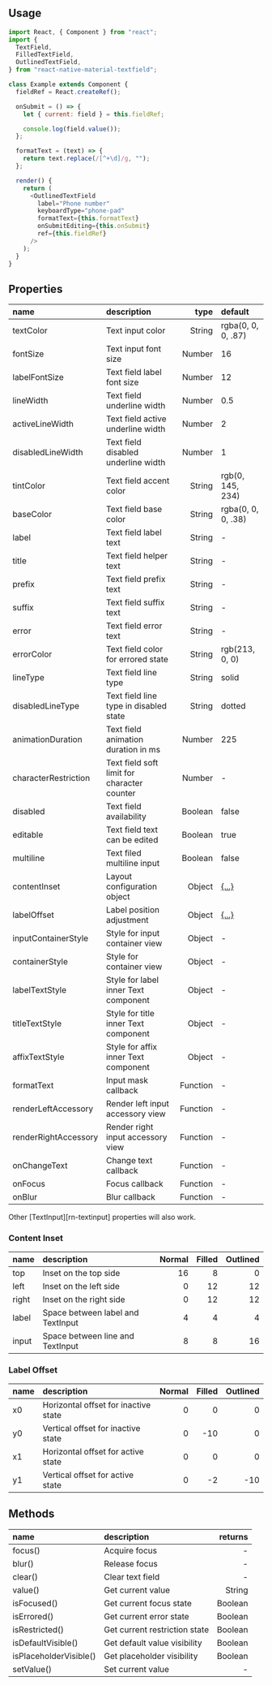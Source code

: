 ## Usage

```javascript
import React, { Component } from "react";
import {
  TextField,
  FilledTextField,
  OutlinedTextField,
} from "react-native-material-textfield";

class Example extends Component {
  fieldRef = React.createRef();

  onSubmit = () => {
    let { current: field } = this.fieldRef;

    console.log(field.value());
  };

  formatText = (text) => {
    return text.replace(/[^+\d]/g, "");
  };

  render() {
    return (
      <OutlinedTextField
        label="Phone number"
        keyboardType="phone-pad"
        formatText={this.formatText}
        onSubmitEditing={this.onSubmit}
        ref={this.fieldRef}
      />
    );
  }
}
```

## Properties

| name                 | description                                 |     type | default                 |
| :------------------- | :------------------------------------------ | -------: | :---------------------- |
| textColor            | Text input color                            |   String | rgba(0, 0, 0, .87)      |
| fontSize             | Text input font size                        |   Number | 16                      |
| labelFontSize        | Text field label font size                  |   Number | 12                      |
| lineWidth            | Text field underline width                  |   Number | 0.5                     |
| activeLineWidth      | Text field active underline width           |   Number | 2                       |
| disabledLineWidth    | Text field disabled underline width         |   Number | 1                       |
| tintColor            | Text field accent color                     |   String | rgb(0, 145, 234)        |
| baseColor            | Text field base color                       |   String | rgba(0, 0, 0, .38)      |
| label                | Text field label text                       |   String | -                       |
| title                | Text field helper text                      |   String | -                       |
| prefix               | Text field prefix text                      |   String | -                       |
| suffix               | Text field suffix text                      |   String | -                       |
| error                | Text field error text                       |   String | -                       |
| errorColor           | Text field color for errored state          |   String | rgb(213, 0, 0)          |
| lineType             | Text field line type                        |   String | solid                   |
| disabledLineType     | Text field line type in disabled state      |   String | dotted                  |
| animationDuration    | Text field animation duration in ms         |   Number | 225                     |
| characterRestriction | Text field soft limit for character counter |   Number | -                       |
| disabled             | Text field availability                     |  Boolean | false                   |
| editable             | Text field text can be edited               |  Boolean | true                    |
| multiline            | Text filed multiline input                  |  Boolean | false                   |
| contentInset         | Layout configuration object                 |   Object | [{...}](#content-inset) |
| labelOffset          | Label position adjustment                   |   Object | [{...}](#label-offset)  |
| inputContainerStyle  | Style for input container view              |   Object | -                       |
| containerStyle       | Style for container view                    |   Object | -                       |
| labelTextStyle       | Style for label inner Text component        |   Object | -                       |
| titleTextStyle       | Style for title inner Text component        |   Object | -                       |
| affixTextStyle       | Style for affix inner Text component        |   Object | -                       |
| formatText           | Input mask callback                         | Function | -                       |
| renderLeftAccessory  | Render left input accessory view            | Function | -                       |
| renderRightAccessory | Render right input accessory view           | Function | -                       |
| onChangeText         | Change text callback                        | Function | -                       |
| onFocus              | Focus callback                              | Function | -                       |
| onBlur               | Blur callback                               | Function | -                       |

Other [TextInput][rn-textinput] properties will also work.

### Content Inset

| name  | description                       | Normal | Filled | Outlined |
| :---- | :-------------------------------- | -----: | -----: | -------: |
| top   | Inset on the top side             |     16 |      8 |        0 |
| left  | Inset on the left side            |      0 |     12 |       12 |
| right | Inset on the right side           |      0 |     12 |       12 |
| label | Space between label and TextInput |      4 |      4 |        4 |
| input | Space between line and TextInput  |      8 |      8 |       16 |

### Label Offset

| name | description                          | Normal | Filled | Outlined |
| :--- | :----------------------------------- | -----: | -----: | -------: |
| x0   | Horizontal offset for inactive state |      0 |      0 |        0 |
| y0   | Vertical offset for inactive state   |      0 |    -10 |        0 |
| x1   | Horizontal offset for active state   |      0 |      0 |        0 |
| y1   | Vertical offset for active state     |      0 |     -2 |      -10 |

## Methods

| name                   | description                   | returns |
| :--------------------- | :---------------------------- | ------: |
| focus()                | Acquire focus                 |       - |
| blur()                 | Release focus                 |       - |
| clear()                | Clear text field              |       - |
| value()                | Get current value             |  String |
| isFocused()            | Get current focus state       | Boolean |
| isErrored()            | Get current error state       | Boolean |
| isRestricted()         | Get current restriction state | Boolean |
| isDefaultVisible()     | Get default value visibility  | Boolean |
| isPlaceholderVisible() | Get placeholder visibility    | Boolean |
| setValue()             | Set current value             |       - |
